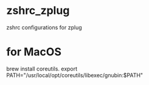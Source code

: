 # zshrc_zplug
zshrc configurations for zplug

# for MacOS
brew install coreutils. 
export PATH="/usr/local/opt/coreutils/libexec/gnubin:$PATH"
